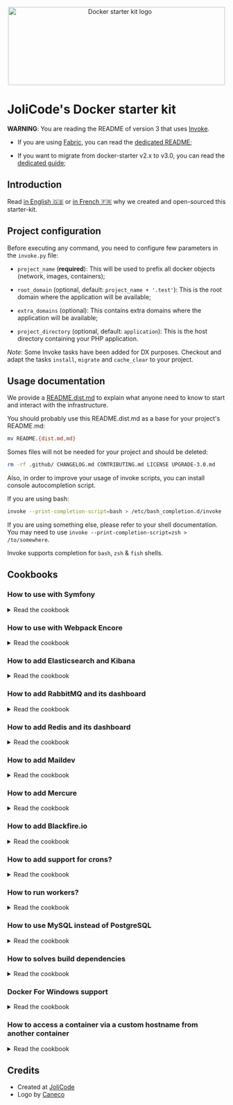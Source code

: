 <p align="center">
    <img width="500" height="180" src="https://jolicode.com/media/original/docker-starter-logo.png" alt="Docker starter kit logo" />
</p>

# JoliCode's Docker starter kit

**WARNING**: You are reading the README of version 3 that uses [Invoke](https://www.pyinvoke.org/).

* If you are using [Fabric](https://www.fabfile.org/), you can read the [dedicated README](https://github.com/jolicode/docker-starter/tree/v2.0.0);

* If you want to migrate from docker-starter v2.x to v3.0, you can read the [dedicated guide](./UPGRADE-3.0.md);

## Introduction

Read [in English 🇬🇧](https://jolicode.com/blog/introducing-our-docker-starter-kit)
or [in French 🇫🇷](https://jolicode.com/blog/presentation-de-notre-starter-kit-docker)
why we created and open-sourced this starter-kit.

## Project configuration

Before executing any command, you need to configure few parameters in the
`invoke.py` file:

* `project_name` (**required**): This will be used to prefix all docker
objects (network, images, containers);

* `root_domain` (optional, default: `project_name + '.test'`): This is the
root domain where the application will be available;

* `extra_domains` (optional): This contains extra domains where the
application will be available;

* `project_directory` (optional, default: `application`): This is the host
directory containing your PHP application.

*Note*: Some Invoke tasks have been added for DX purposes. Checkout and adapt
the tasks `install`, `migrate` and `cache_clear` to your project.

## Usage documentation

We provide a [README.dist.md](./README.dist.md) to explain what anyone need
to know to start and interact with the infrastructure.

You should probably use this README.dist.md as a base for your project's README.md:

```bash
mv README.{dist.md,md}
```

Somes files will not be needed for your project and should be deleted:

```bash
rm -rf .github/ CHANGELOG.md CONTRIBUTING.md LICENSE UPGRADE-3.0.md
```

Also, in order to improve your usage of invoke scripts, you can install console autocompletion script.

If you are using bash:

```bash
invoke --print-completion-script=bash > /etc/bash_completion.d/invoke
```

If you are using something else, please refer to your shell documentation.
You may need to use `invoke --print-completion-script=zsh > /to/somewhere`.

Invoke supports completion for `bash`, `zsh` & `fish` shells.

## Cookbooks

### How to use with Symfony

<details>

<summary>Read the cookbook</summary>

If you want to create a new Symfony project, you need to enter a builder (`inv
builder`) and run the following commands

1. Remove the `application` folder:

    ```bash
    cd ..
    rm -rf application/*
    ```

1. Create a new project:

    ```bash
    composer create-project symfony/website-skeleton application
    ```

1. Configure the `.env`

    ```bash
    sed -i 's#DATABASE_URL.*#DATABASE_URL=postgresql://app:app@postgres:5432/app\?serverVersion=12\&charset=utf8#' application/.env
    ```

</details>

### How to use with Webpack Encore

<details>

<summary>Read the cookbook</summary>

Note: this cookbook documents the integration of webpack 5+. For older version
of webpack, use previous version of the docker starter.

If you want to use Webpack Encore in a Symfony project,

1. Follow [instructions on symfony.com](https://symfony.com/doc/current/frontend/encore/installation.html#installing-encore-in-symfony-applications) to install webpack encore.

    You will need to follow [these instructions](https://symfony.com/doc/current/frontend/encore/simple-example.html) too.

1. Create a new service for encore:

    Add the following content to the `docker-compose.yml` file:

    ```yaml
    services:
        encore:
            build: services/builder
            volumes:
                - "../../${PROJECT_DIRECTORY}:/home/app/application:cached"
            command: "yarn run dev-server --hot --host 0.0.0.0 --allowed-hosts encore.${PROJECT_ROOT_DOMAIN} --allowed-hosts ${PROJECT_ROOT_DOMAIN} --client-web-socket-url-hostname encore.${PROJECT_ROOT_DOMAIN} --client-web-socket-url-port 443 --client-web-socket-url-protocol wss"
            labels:
                - "traefik.enable=true"
                - "traefik.http.routers.${PROJECT_NAME}-encore.rule=Host(`encore.${PROJECT_ROOT_DOMAIN}`)"
                - "traefik.http.routers.${PROJECT_NAME}-encore.tls=true"
                - "traefik.http.services.encore.loadbalancer.server.port=8080"
    ```

1. Update the webpack configuration to specify the asset location in **dev**:

    ```diff
    diff --git a/application/webpack.config.js b/application/webpack.config.js
    index 056b04a..766c590 100644
    --- a/application/webpack.config.js
    +++ b/application/webpack.config.js
    @@ -6,13 +6,22 @@ if (!Encore.isRuntimeEnvironmentConfigured()) {
        Encore.configureRuntimeEnvironment(process.env.NODE_ENV || 'dev');
    }

    +
    +if (Encore.isProduction()) {
    +    Encore
    +        // public path used by the web server to access the output path
    +        .setPublicPath('/build')
    +        // only needed for CDN's or sub-directory deploy
    +        //.setManifestKeyPrefix('build/')
    +} else {
    +    Encore
    +        .setPublicPath('https://encore.app.test/build')
    +        .setManifestKeyPrefix('build/')
    +}
    +
    Encore
        // directory where compiled assets will be stored
        .setOutputPath('public/build/')
    -    // public path used by the web server to access the output path
    -    .setPublicPath('/build')
    -    // only needed for CDN's or sub-directory deploy
    -    //.setManifestKeyPrefix('build/')

        /*
        * ENTRY CONFIG
    ```

If the assets are not reachable, you may accept self signed certificate. To do so, open a new tab
at https://encore.app.test and click on accept.

</details>

### How to add Elasticsearch and Kibana

<details>

<summary>Read the cookbook</summary>

In order to use Elasticsearch and Kibana, you should add the following content
to the `docker-compose.yml` file:

```yaml
volumes:
    elasticsearch-data: {}

services:
    elasticsearch:
        image: elasticsearch:7.8.0
        volumes:
            - elasticsearch-data:/usr/share/elasticsearch/data
        environment:
            - "discovery.type=single-node"
        labels:
            - "traefik.enable=true"
            - "traefik.http.routers.${PROJECT_NAME}-elasticsearch.rule=Host(`elasticsearch.${PROJECT_ROOT_DOMAIN}`)"
            - "traefik.http.routers.${PROJECT_NAME}-elasticsearch.tls=true"

    kibana:
        image: kibana:7.8.0
        depends_on:
            - elasticsearch
        labels:
            - "traefik.enable=true"
            - "traefik.http.routers.${PROJECT_NAME}-kibana.rule=Host(`kibana.${PROJECT_ROOT_DOMAIN}`)"
            - "traefik.http.routers.${PROJECT_NAME}-kibana.tls=true"
```

Then, you will be able to browse:

* `https://kibana.<root_domain>`
* `https://elasticsearch.<root_domain>`

In your application, you can use the following configuration:

* scheme: `http`;
* host: `elasticsearch`;
* port: `9200`.

</details>

### How to add RabbitMQ and its dashboard

<details>

<summary>Read the cookbook</summary>

In order to use RabbitMQ and its dashboard, you should add the following content
to the `docker-compose.yml` file:

```yaml
volumes:
    rabbitmq-data: {}

services:
    rabbitmq:
        image: rabbitmq:3-management-alpine
        volumes:
            - rabbitmq-data:/var/lib/rabbitmq
        environment:
            - "RABBITMQ_VM_MEMORY_HIGH_WATERMARK=1024MiB"
        labels:
            - "traefik.enable=true"
            - "traefik.http.routers.${PROJECT_NAME}-rabbitmq.rule=Host(`rabbitmq.${PROJECT_ROOT_DOMAIN}`)"
            - "traefik.http.routers.${PROJECT_NAME}-rabbitmq.tls=true"
            - "traefik.http.services.rabbitmq.loadbalancer.server.port=15672"
```

In order to publish and consume messages with PHP, you need to install the
`php${PHP_VERSION}-amqp` in the `php-base` image.

Then, you will be able to browse:

* `https://rabbitmq.<root_domain>` (username: `guest`, password: `guest`)

In your application, you can use the following configuration:

* host: `rabbitmq`;
* username: `guest`;
* password: `guest`;
* port: `rabbitmq`.

For example in Symfony you can use: `MESSENGER_TRANSPORT_DSN=amqp://guest:guest@rabbitmq:5672/%2f/messages`.

</details>

### How to add Redis and its dashboard

<details>

<summary>Read the cookbook</summary>

In order to use Redis and its dashboard, you should add the following content to
the `docker-compose.yml` file:

```yaml
volumes:
    redis-data: {}
    redis-insight-data: {}

services:
    redis:
        image: redis:5
        volumes:
            - "redis-data:/data"

    redis-insight:
        image: redislabs/redisinsight
        volumes:
            - "redis-insight-data:/db"
        labels:
            - "traefik.enable=true"
            - "traefik.http.routers.${PROJECT_NAME}-redis.rule=Host(`redis.${PROJECT_ROOT_DOMAIN}`)"
            - "traefik.http.routers.${PROJECT_NAME}-redis.tls=true"

```

In order to communicate with Redis, you need to install the
`php${PHP_VERSION}-redis` in the `php-base` image.

Then, you will be able to browse:

* `https://redis.<root_domain>`

In your application, you can use the following configuration:

* host: `redis`;
* port: `6379`.

</details>

### How to add Maildev

<details>

<summary>Read the cookbook</summary>

In order to use Maildev and its dashboard, you should add the following content
to the `docker-compose.yml` file:

```yaml
services:
    maildev:
        image: djfarrelly/maildev
        command: ["bin/maildev", "--web", "80", "--smtp", "25", "--hide-extensions", "STARTTLS"]
        labels:
            - "traefik.enable=true"
            - "traefik.http.routers.${PROJECT_NAME}-maildev.rule=Host(`maildev.${PROJECT_ROOT_DOMAIN}`)"
            - "traefik.http.routers.${PROJECT_NAME}-maildev.tls=true"
            - "traefik.http.services.maildev.loadbalancer.server.port=80"
```

Then, you will be able to browse:

* `https://maildev.<root_domain>`

In your application, you can use the following configuration:

* scheme: `smtp`;
* host: `maildev`;
* port: `25`.

For example in Symfony you can use: `MAILER_DSN=smtp://maildev:25`.

</details>

### How to add Mercure

<details>

<summary>Read the cookbook</summary>

In order to use Mercure, you should add the following content to the
`docker-compose.yml` file:

```yaml
services:
    mercure:
        image: dunglas/mercure
        environment:
            - "MERCURE_PUBLISHER_JWT_KEY=password"
            - "MERCURE_SUBSCRIBER_JWT_KEY=password"
            - "ALLOW_ANONYMOUS=1"
            - "CORS_ALLOWED_ORIGINS=*"
        labels:
            - "traefik.enable=true"
            - "traefik.http.routers.${PROJECT_NAME}-mercure.rule=Host(`mercure.${PROJECT_ROOT_DOMAIN}`)"
            - "traefik.http.routers.${PROJECT_NAME}-mercure.tls=true"
```

If you are using Symfony, you must put the following configuration in the `.env` file:

```
MERCURE_PUBLISH_URL=http://mercure/.well-known/mercure
MERCURE_JWT_TOKEN=eyJhbGciOiJIUzI1NiIsInR5cCI6IkpXVCJ9.eyJtZXJjdXJlIjp7InN1YnNjcmliZSI6W10sInB1Ymxpc2giOltdfX0.t9ZVMwTzmyjVs0u9s6MI7-oiXP-ywdihbAfPlghTBeQ
```

</details>

### How to add Blackfire.io

<details>

<summary>Read the cookbook</summary>

In order to use Blackfire.io, you should add the following content to the
`docker-compose.yml` file to run the agent:

```yaml
services:
    blackfire:
        image: blackfire/blackfire
        environment:
            BLACKFIRE_SERVER_ID: FIXME
            BLACKFIRE_SERVER_TOKEN: FIXME
            BLACKFIRE_CLIENT_ID: FIXME
            BLACKFIRE_CLIENT_TOKEN: FIXME

```

Then you'll need `wget`. In
`infrastructure/docker/services/php-base/Dockerfile`:

```Dockerfile
RUN apt-get update \
    && apt-get install -y --no-install-recommends \
        wget \
    && apt-get clean \
    && rm -rf /var/lib/apt/lists/* /tmp/* /var/tmp/* /usr/share/doc/*
```

You can group this command with another one.

Then, **after** installing PHP, you need to install the probe:

```Dockerfile
RUN sh -c 'wget -q -O - https://packages.blackfire.io/gpg.key | apt-key add -' \
    && sh -c 'echo "deb http://packages.blackfire.io/debian any main" > /etc/apt/sources.list.d/blackfire.list' \
    && apt-get update \
    && apt-get install -y --no-install-recommends \
        blackfire-php \
    && apt-get clean \
    && rm -rf /var/lib/apt/lists/* /tmp/* /var/tmp/* /usr/share/doc/* \
    && sed -i 's#blackfire.agent_socket.*#blackfire.agent_socket=tcp://blackfire:8707#' /etc/php/${PHP_VERSION}/mods-available/blackfire.ini
```

If you want to profile HTTP calls, you need to enable the probe with PHP-FPM.
So in `infrastructure/docker/services/frontend/Dockerfile`:

```Dockerfile
RUN phpenmod blackfire
```

Here also, You can group this command with another one.

</details>

### How to add support for crons?

<details>

<summary>Read the cookbook</summary>

In order to set up crontab, you should add a new container:

```Dockerfile
# services/cron/Dockerfile
ARG PROJECT_NAME

FROM ${PROJECT_NAME}_php-base

RUN apt-get update \
    && apt-get install -y --no-install-recommends \
        cron \
    && apt-get clean \
    && rm -rf /var/lib/apt/lists/* /tmp/* /var/tmp/* /usr/share/doc/*

COPY crontab /etc/cron.d/crontab
RUN crontab /etc/cron.d/crontab

CMD ["cron", "-f"]
```

And you can add all your crons in the `services/cron/crontab` file:
```crontab
* * * * * su app -c "/usr/local/bin/php -r 'echo time().PHP_EOL;'" > /proc/1/fd/1 2>&1
```

Finally, add the following content to the `docker-compose.yml` file:
```yaml
services:
    cron:
        build: services/cron
        volumes:
            - "../../${PROJECT_DIRECTORY}:/home/app/application:cached"
```

</details>

### How to run workers?

<details>

<summary>Read the cookbook</summary>

In order to set up workers, you should define their service in the `docker-compose.worker.yml` file:

```yaml
services:
    worker_my_worker:
        <<: *worker_base
        command: /home/app/application/my-worker

    worker_date:
        <<: *worker_base
        command: watch -n 1 date
```

</details>

### How to use MySQL instead of PostgreSQL

<details>

<summary>Read the cookbook</summary>

In order to use MySQL, you will need to apply this patch:

```diff
diff --git a/infrastructure/docker/docker-compose.builder.yml b/infrastructure/docker/docker-compose.builder.yml
index d00f315..bdfdc65 100644
--- a/infrastructure/docker/docker-compose.builder.yml
+++ b/infrastructure/docker/docker-compose.builder.yml
@@ -10,7 +10,7 @@ services:
     builder:
         build: services/builder
         depends_on:
-            - postgres
+            - mysql
         environment:
             - COMPOSER_MEMORY_LIMIT=-1
         volumes:
diff --git a/infrastructure/docker/docker-compose.worker.yml b/infrastructure/docker/docker-compose.worker.yml
index 2eda814..59f8fed 100644
--- a/infrastructure/docker/docker-compose.worker.yml
+++ b/infrastructure/docker/docker-compose.worker.yml
@@ -5,7 +5,7 @@ x-services-templates:
     worker_base: &worker_base
         build: services/worker
         depends_on:
-            - postgres
+            - mysql
             #- rabbitmq
         volumes:
             - "../../${PROJECT_DIRECTORY}:/home/app/application:cached"
diff --git a/infrastructure/docker/docker-compose.yml b/infrastructure/docker/docker-compose.yml
index 49a2661..1804a01 100644
--- a/infrastructure/docker/docker-compose.yml
+++ b/infrastructure/docker/docker-compose.yml
@@ -1,7 +1,7 @@
 version: '3.7'

 volumes:
-    postgres-data: {}
+    mysql-data: {}

 services:
     router:
@@ -13,7 +13,7 @@ services:
     frontend:
         build: services/frontend
         depends_on:
-            - postgres
+            - mysql
         volumes:
             - "../../${PROJECT_DIRECTORY}:/home/app/application:cached"
         labels:
@@ -24,10 +24,7 @@ services:
             # Comment the next line to be able to access frontend via HTTP instead of HTTPS
             - "traefik.http.routers.${PROJECT_NAME}-frontend-unsecure.middlewares=redirect-to-https@file"

-    postgres:
-        build: services/postgres
-        environment:
-            - POSTGRES_USER=app
-            - POSTGRES_PASSWORD=app
+    mysql:
+        build: services/mysql
         volumes:
-            - postgres-data:/var/lib/postgresql/data
+            - mysql-data:/var/lib/mysql
diff --git a/infrastructure/docker/services/mysql/Dockerfile b/infrastructure/docker/services/mysql/Dockerfile
new file mode 100644
index 0000000..e9e0245
--- /dev/null
+++ b/infrastructure/docker/services/mysql/Dockerfile
@@ -0,0 +1,3 @@
+FROM mariadb:10.4
+
+ENV MYSQL_ALLOW_EMPTY_PASSWORD=1
diff --git a/infrastructure/docker/services/php-base/Dockerfile b/infrastructure/docker/services/php-base/Dockerfile
index 56e1835..95fee78 100644
--- a/infrastructure/docker/services/php-base/Dockerfile
+++ b/infrastructure/docker/services/php-base/Dockerfile
@@ -24,7 +24,7 @@ RUN apk add --no-cache \
     php${PHP_VERSION}-intl \
     php${PHP_VERSION}-mbstring \
-    php${PHP_VERSION}-pgsql \
+    php${PHP_VERSION}-mysql \
     php${PHP_VERSION}-xml \
     php${PHP_VERSION}-zip \
diff --git a/infrastructure/docker/services/postgres/Dockerfile b/infrastructure/docker/services/postgres/Dockerfile
deleted file mode 100644
index a1c26c4..0000000
--- a/infrastructure/docker/services/postgres/Dockerfile
+++ /dev/null
@@ -1,3 +0,0 @@
-FROM postgres:12
-
-EXPOSE 5432
```

</details>

### How to solves build dependencies

<details>

<summary>Read the cookbook</summary>

Docker-compose is not a tool to build images. This is why you can hit the
following bug:

> ERROR: Service 'frontend' failed to build: pull access denied for app_basephp, repository does not exist or may require 'docker login': denied: requested access to the resource is denied

In order to fix this issue, you can update the `services_to_build_first` variable
in the `invoke.py` file. This will force docker-compose to build these
services first.

</details>

### Docker For Windows support

<details>

<summary>Read the cookbook</summary>

This starter kit is compatible with Docker for Windows, so you can enjoy native Docker experience on Windows. You will have to keep in mind some differences:

- You will be prompted to run the env vars manually if you use PowerShell.
</details>

### How to access a container via a custom hostname from another container

<details>

<summary>Read the cookbook</summary>

Let's say you have a container (`frontend`) that responds to many hostname:
`app.test`, `api.app.test`, `admin.app.test`. And you have another container
(`builder`) that need to call the `frontend` with a specific hostname - or with
HTTPS. This is usually the case when you have a functional test suite.

To enable this feature, you need to add `extra_hosts` to the `builder` container
like following:

```yaml
services:
    builder:
        # [...]
        extra_hosts:
            - "app.test:172.17.0.1"
            - "api.app.test:172.17.0.1"
            - "admin.app.test:172.17.0.1"
```

Note: `172.17.0.1` is the default IP of the `docker0` interface. It can be
different on some installations. You can see this IP thanks to the following
command `ip address show docker0`. Since `docker-compose.yml` file supports
environment variables you may script this with Invoke.

</details>

## Credits

- Created at [JoliCode](https://jolicode.com/)
- Logo by [Caneco](https://twitter.com/caneco)
